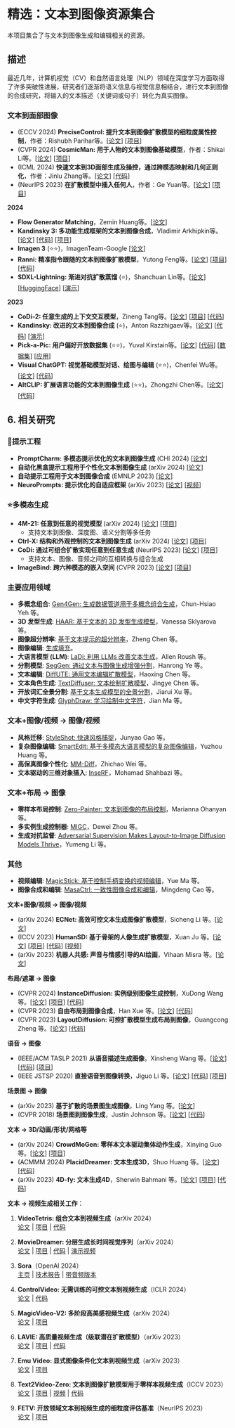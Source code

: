 # 精选：文本到图像资源集合

本项目集合了与文本到图像生成和编辑相关的资源。

## 描述
最近几年，计算机视觉（CV）和自然语言处理（NLP）领域在深度学习方面取得了许多突破性进展，研究者们逐渐将语义信息与视觉信息相结合，进行文本到图像的合成研究，将输入的文本描述（关键词或句子）转化为真实图像。

### 文本到面部图像
* (ECCV 2024) **PreciseControl: 提升文本到图像扩散模型的细粒度属性控制**，作者：Rishubh Parihar等。[[论文](https://www.arxiv.org/abs/2408.05083)] [[项目](https://rishubhpar.github.io/PreciseControl.home/)]
* (CVPR 2024) **CosmicMan: 用于人物的文本到图像基础模型**，作者：Shikai Li等。[[论文](https://arxiv.org/abs/2404.01294)] [[项目](https://cosmicman-cvpr2024.github.io/)]
* (ICML 2024) **快速文本到3D面部生成及操控，通过跨模态映射和几何正则化**，作者：Jinlu Zhang等。[[论文](https://arxiv.org/abs/2403.06702)] [[代码](https://github.com/Aria-Zhangjl/E3-FaceNet)]
* (NeurIPS 2023) **在扩散模型中插入任何人**，作者：Ge Yuan等。[[论文](https://arxiv.org/abs/2306.00926)] [[项目](https://celeb-basis.github.io/)]

**2024**
- **Flow Generator Matching**，Zemin Huang等。[[论文](https://arxiv.org/abs/2410.19310)]
- **Kandinsky 3: 多功能生成框架的文本到图像合成**，Vladimir Arkhipkin等。[[论文](https://arxiv.org/abs/2410.21061)] [[代码](https://github.com/ai-forever/Kandinsky-3)] [[项目](https://ai-forever.github.io/Kandinsky-3/)]
- **Imagen 3** (⭐⭐)，ImagenTeam-Google [[论文](https://arxiv.org/abs/2408.07009)]
- **Ranni: 精准指令跟随的文本到图像扩散模型**，Yutong Feng等。[[论文](https://arxiv.org/abs/2311.17002)] [[项目](https://ranni-t2i.github.io/Ranni/)] [[代码](https://github.com/ali-vilab/Ranni)]
- **SDXL-Lightning: 渐进对抗扩散蒸馏** (⭐)，Shanchuan Lin等。[[论文](https://arxiv.org/abs/2402.13929)] [[HuggingFace](https://huggingface.co/ByteDance/SDXL-Lightning)] [[演示](https://fastsdxl.ai/)]

**2023**
- **CoDi-2: 任意生成的上下文交互模型**，Zineng Tang等。[[论文](https://arxiv.org/abs/2311.18775)] [[项目](https://codi-2.github.io/)] [[代码](https://github.com/microsoft/i-Code/tree/main/CoDi-2)]
- **Kandinsky: 改进的文本到图像合成** (⭐)，Anton Razzhigaev等。[[论文](https://arxiv.org/abs/2310.03502)] [[代码](https://github.com/ai-forever/Kandinsky-2)] [[演示](https://fusionbrain.ai/en/editor/)]
- **Pick-a-Pic: 用户偏好开放数据集** (⭐⭐)，Yuval Kirstain等。[[论文](https://arxiv.org/abs/2305.01569)] [[代码](https://github.com/yuvalkirstain/PickScore)] [[数据集](https://huggingface.co/datasets/yuvalkirstain/pickapic_v1)] [[应用](https://pickapic.io/)]
- **Visual ChatGPT: 视觉基础模型对话、绘图与编辑** (⭐⭐)，Chenfei Wu等。[[论文](https://arxiv.org/abs/2303.04671)] [[代码](https://github.com/microsoft/visual-chatgpt)]
- **AltCLIP: 扩展语言功能的文本到图像生成** (⭐⭐)，Zhongzhi Chen等。[[论文](https://arxiv.org/abs/2211.06679)] [[代码](https://github.com/FlagAI-Open/FlagAI/tree/master/examples/AltDiffusion-m18)]



## 6. 相关研究

### 📝提示工程
- **PromptCharm: 多模态提示优化的文本到图像生成** (CHI 2024) [[论文](https://arxiv.org/abs/2403.04014)]
- **自动化黑盒提示工程用于个性化文本到图像生成** (arXiv 2024) [[论文](https://arxiv.org/abs/2403.191039)]
- **自动提示工程用于文本到图像合成** (EMNLP 2023) [[论文](https://arxiv.org/abs/2311.06752)]
- **NeuroPrompts: 提示优化的自适应框架** (arXiv 2023) [[论文](https://arxiv.org/abs/2311.12229)] [[视频](https://www.youtube.com/watch?v=Cmca_RWYn2g)]
  
### ⭐多模态生成
- **4M-21: 任意到任意的视觉模型** (arXiv 2024) [[论文](https://arxiv.org/abs/2406.09406)] [[项目](https://4m.epfl.ch/)]
  - 支持文本到图像、深度图、语义分割等多任务
- **Ctrl-X: 结构和外观控制的文本到图像生成** (arXiv 2024) [[论文](https://arxiv.org/abs/2406.07540)] [[项目](https://genforce.github.io/ctrl-x/)]
- **CoDi: 通过可组合扩散实现任意到任意生成** (NeurIPS 2023) [[论文](https://arxiv.org/abs/2305.11846)] [[项目](https://codi-gen.github.io/)]
  - 支持文本、图像、音频之间的互相转换与组合生成
- **ImageBind: 跨六种模态的嵌入空间** (CVPR 2023) [[论文](https://arxiv.org/abs/2305.05665)] [[项目](https://ai.facebook.com/blog/imagebind-six-modalities-binding-ai/)]


### 主要应用领域

- **多概念组合**: [Gen4Gen: 生成数据管道用于多概念组合生成](https://arxiv.org/abs/2402.15504)，Chun-Hsiao Yeh 等。
- **3D 发型生成**: [HAAR: 基于文本的 3D 发型生成模型](https://arxiv.org/abs/2312.11666)，Vanessa Sklyarova 等。
- **图像超分辨率**: [基于文本提示的超分辨率](https://arxiv.org/abs/2311.14282)，Zheng Chen 等。
- **图像编辑**: [生成填充](https://www.adobe.com/products/photoshop/generative-fill.html)。
- **大语言模型 (LLM)**: [LaDi: 利用 LLMs 改善文本生成](https://arxiv.org/abs/2311.03716v1)，Allen Roush 等。
- **分割模型**: [SegGen: 通过文本与图像生成增强分割](https://arxiv.org/abs/2311.03355)，Hanrong Ye 等。
- **文本编辑**: [DiffUTE: 通用文本编辑扩散模型](https://arxiv.org/abs/2305.10825)，Haoxing Chen 等。
- **文本角色生成**: [TextDiffuser: 文本绘制扩散模型](https://arxiv.org/abs/2305.10855)，Jingye Chen 等。
- **开放词汇全景分割**: [基于文本生成模型的全景分割](https://arxiv.org/abs/2303.04803)，Jiarui Xu 等。
- **中文字符生成**: [GlyphDraw: 学习绘制中文字符](https://arxiv.org/abs/2303.17870)，Jian Ma 等。

### 文本+图像/视频 → 图像/视频

- **风格迁移**: [StyleShot: 快速风格捕捉](https://arxiv.org/abs/2407.01414)，Junyao Gao 等。
- **复杂图像编辑**: [SmartEdit: 基于多模态大语言模型的复杂图像编辑](https://arxiv.org/abs/2312.06739)，Yuzhou Huang 等。
- **高保真图像个性化**: [MM-Diff](https://arxiv.org/abs/2403.15059)，Zhichao Wei 等。
- **文本驱动的三维对象插入**: [InseRF](https://arxiv.org/abs/2401.05335)，Mohamad Shahbazi 等。

### 文本+布局 → 图像

- **零样本布局控制**: [Zero-Painter: 文本到图像的布局控制](https://arxiv.org/abs/2406.04032)，Marianna Ohanyan 等。
- **多实例生成控制器**: [MIGC](https://arxiv.org/abs/2402.05408)，Dewei Zhou 等。
- **生成对抗监督**: [Adversarial Supervision Makes Layout-to-Image Diffusion Models Thrive](https://arxiv.org/abs/2401.08815)，Yumeng Li 等。

### 其他

- **视频编辑**: [MagicStick: 基于控制手柄变换的视频编辑](https://arxiv.org/abs/2312.03047v1)，Yue Ma 等。
- **图像合成和编辑**: [MasaCtrl: 一致性图像合成和编辑](https://arxiv.org/abs/2304.08465)，Mingdeng Cao 等。

**文本+图像/视频 → 图像/视频**
- (arXiv 2024) **ECNet: 高效可控文本生成图像扩散模型**，Sicheng Li 等。[[论文](https://arxiv.org/abs/2403.18417)]
- (ICCV 2023) **HumanSD: 基于骨架的人像生成扩散模型**，Xuan Ju 等。[[论文](https://arxiv.org/abs/2304.04269)] [[项目](https://idea-research.github.io/HumanSD/)] [[代码](https://github.com/IDEA-Research/HumanSD)] [[视频](https://drive.google.com/file/d/1Djc2uJS5fmKnKeBnL34FnAAm3YSH20Bb/view)]
- (arXiv 2023) **机器人共感: 声音与情感引导的AI绘画**，Vihaan Misra 等。[[论文](https://arxiv.org/abs/2302.04850)]

**布局/遮罩 → 图像**
- (CVPR 2024) **InstanceDiffusion: 实例级别图像生成控制**，XuDong Wang 等。[[论文](https://arxiv.org/abs/2402.03290)] [[项目](https://people.eecs.berkeley.edu/~xdwang/projects/InstDiff/)] [[代码](https://github.com/frank-xwang/InstanceDiffusion)]
- (CVPR 2023) **自由布局到图像合成**，Han Xue 等。[[论文](https://arxiv.org/abs/2303.14412)] [[代码](https://github.com/essunny310/FreestyleNet)]
- (CVPR 2023) **LayoutDiffusion: 可控扩散模型生成布局到图像**，Guangcong Zheng 等。[[论文](https://arxiv.org/abs/2303.17189)] [[代码](https://github.com/ZGCTroy/LayoutDiffusion)]

**语音 → 图像**
- (IEEE/ACM TASLP 2021) **从语音描述生成图像**，Xinsheng Wang 等。[[论文](https://dl.acm.org/doi/10.1109/TASLP.2021.3053391)] [[代码](https://github.com/xinshengwang/S2IGAN)] [[项目](https://xinshengwang.github.io/project/s2igan/)]
- (IEEE JSTSP 2020) **直接语音到图像转换**，Jiguo Li 等。[[论文](https://ieeexplore.ieee.org/stamp/stamp.jsp?tp=&arnumber=9067083)] [[代码](https://github.com/smallflyingpig/speech-to-image-translation-without-text)] [[项目](https://smallflyingpig.github.io/speech-to-image/main)]

**场景图 → 图像**
- (arXiv 2023) **基于扩散的场景图生成图像**，Ling Yang 等。[[论文](https://arxiv.org/abs/2211.11138)]
- (CVPR 2018) **场景图到图像生成**，Justin Johnson 等。[[论文](https://openaccess.thecvf.com/content_cvpr_2018/CameraReady/0764.pdf)] [[代码](https://github.com/google/sg2im)]

**文本 → 3D/动画/形状/网格等**
- (arXiv 2024) **CrowdMoGen: 零样本文本驱动集体动作生成**，Xinying Guo 等。[[论文](https://arxiv.org/abs/2407.06188)] [[项目](https://gxyes.github.io/projects/CrowdMoGen.html)]
- (ACMMM 2024) **PlacidDreamer: 文本生成3D**，Shuo Huang 等。[[论文](https://arxiv.org/abs/2407.13976)] [[代码](https://github.com/HansenHuang0823/PlacidDreamer)]
- (arXiv 2023) **4D-fy: 文本生成4D**，Sherwin Bahmani 等。[[论文](https://arxiv.org/abs/2311.17984)] [[项目](https://sherwinbahmani.github.io/4dfy/)] [[代码](https://github.com/sherwinbahmani/4dfy)]

**文本 → 视频生成相关工作**：

1. **VideoTetris: 组合文本到视频生成**（arXiv 2024）  
   [论文](https://arxiv.org/abs/2406.04277) | [项目](https://videotetris.github.io/) | [代码](https://github.com/YangLing0818/VideoTetris)

2. **MovieDreamer: 分层生成长时间视觉序列**（arXiv 2024）  
   [论文](https://arxiv.org/abs/2407.16655) | [项目](https://aim-uofa.github.io/MovieDreamer/) | [代码](https://github.com/aim-uofa/MovieDreamer) | [演示视频](https://www.youtube.com/watch?v=aubRVOGrKLU)

3. **Sora**（OpenAI 2024）  
   [主页](https://openai.com/sora) | [技术报告](https://openai.com/research/video-generation-models-as-world-simulators) | [带音频版本](https://x.com/elevenlabsio/status/1759240084342059260?s=20)

4. **ControlVideo: 无需训练的可控文本到视频生成**（ICLR 2024）  
   [论文](https://arxiv.org/abs/2305.13077) | [代码](https://github.com/YBYBZhang/ControlVideo)

5. **MagicVideo-V2: 多阶段高美感视频生成**（arXiv 2024）  
   [论文](https://arxiv.org/abs/2401.04468) | [项目](https://magicvideov2.github.io/)

6. **LAVIE: 高质量视频生成（级联潜在扩散模型）**（arXiv 2023）  
   [论文](https://arxiv.org/abs/2309.15103) | [项目](https://vchitect.github.io/LaVie-project/) | [代码](https://github.com/Vchitect/LaVie)

7. **Emu Video: 显式图像条件化文本到视频生成**（arXiv 2023）  
   [论文](https://arxiv.org/abs/2311.10709) | [项目](https://emu-video.metademolab.com/)

8. **Text2Video-Zero: 文本到图像扩散模型用于零样本视频生成**（ICCV 2023）  
   [论文](https://arxiv.org/abs/2303.13439) | [项目](https://text2video-zero.github.io/) | [视频](https://www.dropbox.com/s/uv90mi2z598olsq/Text2Video-Zero.MP4?dl=0) | [代码](https://github.com/Picsart-AI-Research/Text2Video-Zero)

9. **FETV: 开放领域文本到视频生成的细粒度评估基准**（NeurIPS 2023）  
   [论文](https://arxiv.org/abs/2311.01813v1) | [项目](https://github.com/llyx97/FETV)
